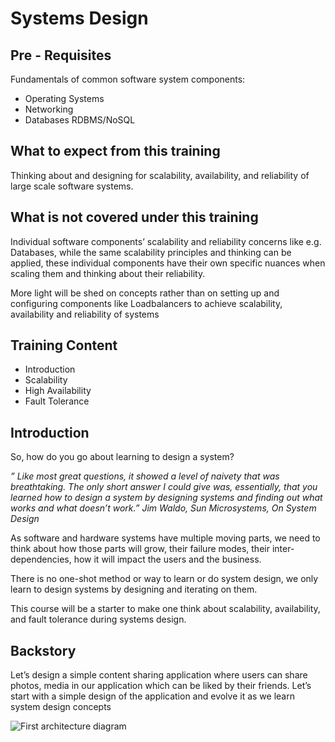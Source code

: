 # Systems Design

## Pre - Requisites

Fundamentals of common software system components:
- Operating Systems
- Networking
- Databases RDBMS/NoSQL

## What to expect from this training

Thinking about and designing for scalability, availability, and reliability of large scale software systems.

## What is not covered under this training

Individual software components’ scalability and reliability concerns like e.g. Databases, while the same scalability principles and thinking can be applied, these individual components have their own specific nuances when scaling them and thinking about their reliability.

More light will be shed on concepts rather than on setting up and configuring components like Loadbalancers to achieve scalability, availability and reliability of systems

## Training Content
- Introduction
- Scalability
- High Availability
- Fault Tolerance


## Introduction

So, how do you go about learning to design a system?

*” Like most great questions, it showed a level of naivety that was breathtaking. The only short answer I could give was, essentially, that you learned how to design a system by designing systems and finding out what works and what doesn’t work.”
Jim Waldo, Sun Microsystems, On System Design*

	
As software and hardware systems have multiple moving parts, we need to think about how those parts will grow, their failure modes, their inter-dependencies, how it will impact the users and the business.

There is no one-shot method or way to learn or do system design, we only learn to design systems by designing and iterating on them.

This course will be a starter to make one think about scalability, availability, and fault tolerance during systems design.

## Backstory

Let’s design a simple content sharing application where users can share photos, media in our application which can be liked by their friends. Let’s start with a simple design of the application and evolve it as we learn system design concepts

![First architecture diagram](https://user-images.githubusercontent.com/1917513/97340392-b8914580-18a9-11eb-864d-c39728898a37.jpg)

